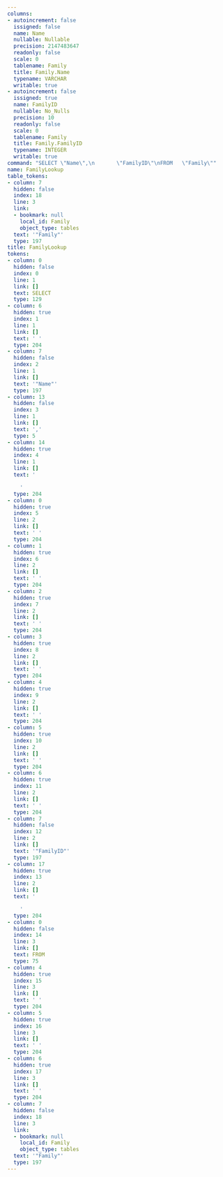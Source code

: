 ```yaml
---
columns:
- autoincrement: false
  issigned: false
  name: Name
  nullable: Nullable
  precision: 2147483647
  readonly: false
  scale: 0
  tablename: Family
  title: Family.Name
  typename: VARCHAR
  writable: true
- autoincrement: false
  issigned: true
  name: FamilyID
  nullable: No_Nulls
  precision: 10
  readonly: false
  scale: 0
  tablename: Family
  title: Family.FamilyID
  typename: INTEGER
  writable: true
command: "SELECT \"Name\",\n       \"FamilyID\"\nFROM   \"Family\""
name: FamilyLookup
table_tokens:
- column: 7
  hidden: false
  index: 18
  line: 3
  link:
  - bookmark: null
    local_id: Family
    object_type: tables
  text: '"Family"'
  type: 197
title: FamilyLookup
tokens:
- column: 0
  hidden: false
  index: 0
  line: 1
  link: []
  text: SELECT
  type: 129
- column: 6
  hidden: true
  index: 1
  line: 1
  link: []
  text: ' '
  type: 204
- column: 7
  hidden: false
  index: 2
  line: 1
  link: []
  text: '"Name"'
  type: 197
- column: 13
  hidden: false
  index: 3
  line: 1
  link: []
  text: ','
  type: 5
- column: 14
  hidden: true
  index: 4
  line: 1
  link: []
  text: '

    '
  type: 204
- column: 0
  hidden: true
  index: 5
  line: 2
  link: []
  text: ' '
  type: 204
- column: 1
  hidden: true
  index: 6
  line: 2
  link: []
  text: ' '
  type: 204
- column: 2
  hidden: true
  index: 7
  line: 2
  link: []
  text: ' '
  type: 204
- column: 3
  hidden: true
  index: 8
  line: 2
  link: []
  text: ' '
  type: 204
- column: 4
  hidden: true
  index: 9
  line: 2
  link: []
  text: ' '
  type: 204
- column: 5
  hidden: true
  index: 10
  line: 2
  link: []
  text: ' '
  type: 204
- column: 6
  hidden: true
  index: 11
  line: 2
  link: []
  text: ' '
  type: 204
- column: 7
  hidden: false
  index: 12
  line: 2
  link: []
  text: '"FamilyID"'
  type: 197
- column: 17
  hidden: true
  index: 13
  line: 2
  link: []
  text: '

    '
  type: 204
- column: 0
  hidden: false
  index: 14
  line: 3
  link: []
  text: FROM
  type: 75
- column: 4
  hidden: true
  index: 15
  line: 3
  link: []
  text: ' '
  type: 204
- column: 5
  hidden: true
  index: 16
  line: 3
  link: []
  text: ' '
  type: 204
- column: 6
  hidden: true
  index: 17
  line: 3
  link: []
  text: ' '
  type: 204
- column: 7
  hidden: false
  index: 18
  line: 3
  link:
  - bookmark: null
    local_id: Family
    object_type: tables
  text: '"Family"'
  type: 197
---
```


